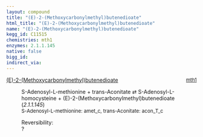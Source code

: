 ```yaml
---
layout: compound
title: "(E)-2-(Methoxycarbonylmethyl)butenedioate"
html_title: "(E)-2-(Methoxycarbonylmethyl)butenedioate"
name: "(E)-2-(Methoxycarbonylmethyl)butenedioate"
kegg_id: C11515
chemistries: mth1
enzymes: 2.1.1.145
native: false
bigg_id: 
indirect_via: 
---
```

<dl><dt class='rs-product'><a href='/compounds/C11515' class='link-dark' data-bs-toggle='tooltip' data-bs-html='true' data-bs-title='KEGG: C11515'>(E)-2-(Methoxycarbonylmethyl)butenedioate</a><span style='float: right; max-width: 40%'><a href='/chemistries/mth1' class='link-dark opacity-50' style='font-size: small; word-wrap: anywhere;'>mth1</a></span></dt><dd><p>S-Adenosyl-L-methionine + trans-Aconitate &#8644; S-Adenosyl-L-homocysteine + (E)-2-(Methoxycarbonylmethyl)butenedioate (<i>2.1.1.145</i>)<br /><span style='font-size: small;'><span data-bs-toggle='tooltip' data-bs-html='true' data-bs-title='KEGG: C00019'>S-Adenosyl-L-methionine</span>: amet_c, <span data-bs-toggle='tooltip' data-bs-html='true' data-bs-title='KEGG: C02341'>trans-Aconitate</span>: acon_T_c</span><br /><div class="reversibility_info">Reversibility: <div class="progress"><div class="progress-bar bg-light" role="progressbar" style="width: 100%" aria-valuenow="0" aria-valuemin="0" aria-valuemax="100"></div></div><span>?</span><div class="progress"><div class="progress-bar bg-light" role="progressbar" style="width: 100%" aria-valuenow="0" aria-valuemin="0" aria-valuemax="10"></div></div></div></p><dl></dl></dd></dl>